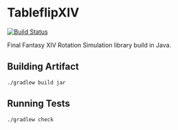 # TableflipXIV
[![Build Status](https://travis-ci.org/TheBalanceFFXIV/TableflipXIV.svg?branch=master)](https://travis-ci.org/TheBalanceFFXIV/TableflipXIV)

Final Fantasy XIV Rotation Simulation library build in Java.

## Building Artifact

`./gradlew build jar`

## Running Tests

`./gradlew check`

